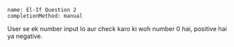 ```ngMeta
name: El-If Question 2
completionMethod: manual
```

User se ek number input lo aur check karo ki woh number 0 hai, positive hai ya negative.
